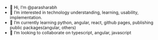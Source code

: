 - 👋 Hi, I’m @parasharabh
- 👀 I’m interested in technology understanding, learning, usability, implementation.
- 🌱 I’m currently learning python, angular, react, github pages, publishing public packages(angular, others)
- 💞️ I’m looking to collaborate on typescript, angular, javascript

<!---
parasharabh/parasharabh is a ✨ special ✨ repository because its `README.md` (this file) appears on your GitHub profile.
You can click the Preview link to take a look at your changes.
--->
